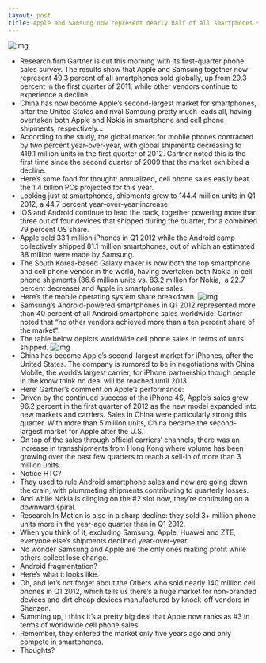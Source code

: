 ```yaml
---
layout: post
title: Apple and Samsung now represent nearly half of all smartphones sold globally
---
```

![img](http://media.idownloadblog.com/wp-content/uploads/2012/05/iPhone-4S-three-up-Weather-Reminders-Twitter..jpeg)
* Research firm Gartner is out this morning with its first-quarter phone sales survey. The results show that Apple and Samsung together now represent 49.3 percent of all smartphones sold globally, up from 29.3 percent in the first quarter of 2011, while other vendors continue to experience a decline.
* China has now become Apple’s second-largest market for smartphones, after the United States and rival Samsung pretty much leads all, having overtaken both Apple and Nokia in smartphone and cell phone shipments, respectively…
* According to the study, the global market for mobile phones contracted by two percent year-over-year, with global shipments decreasing to 419.1 million units in the first quarter of 2012. Gartner noted this is the first time since the second quarter of 2009 that the market exhibited a decline.
* Here’s some food for thought: annualized, cell phone sales easily beat the 1.4 billion PCs projected for this year.
* Looking just at smartphones, shipments grew to 144.4 million units in Q1 2012, a 44.7 percent year-over-year increase.
* iOS and Android continue to lead the pack, together powering more than three out of four devices that shipped during the quarter, for a combined 79 percent OS share.
* Apple sold 33.1 million iPhones in Q1 2012 while the Android camp collectively shipped 81.1 million smartphones, out of which an estimated 38 million were made by Samsung.
* The South Korea-based Galaxy maker is now both the top smartphone and cell phone vendor in the world, having overtaken both Nokia in cell phone shipments (86.6 million units vs. 83.2 million for Nokia,  a 22.7 percent decrease) and Apple in smartphone sales.
* Here’s the mobile operating system share breakdown.
![img](http://media.idownloadblog.com/wp-content/uploads/2012/05/Gartner-Q12012-phone-sales-worldwide-OS-share.png)
* Samsung’s Android-powered smartphones in Q1 2012 represented more than 40 percent of all Android smartphone sales worldwide. Gartner noted that “no other vendors achieved more than a ten percent share of the market”.
* The table below depicts worldwide cell phone sales in terms of units shipped.
![img](http://media.idownloadblog.com/wp-content/uploads/2012/05/Gartner-Q12012-phone-sales-worldwide-units.png)
* China has become Apple’s second-largest market for iPhones, after the United States. The company is rumored to be in negotiations with China Mobile, the world’s largest carrier, for iPhone partnership though people in the know think no deal will be reached until 2013.
* Here’ Gartner’s comment on Apple’s performance:
* Driven by the continued success of the iPhone 4S, Apple’s sales grew 96.2 percent in the first quarter of 2012 as the new model expanded into new markets and carriers. Sales in China were particularly strong this quarter. With more than 5 million units, China became the second-largest market for Apple after the U.S.
* On top of the sales through official carriers’ channels, there was an increase in transshipments from Hong Kong where volume has been growing over the past few quarters to reach a sell-in of more than 3 million units.
* Notice HTC?
* They used to rule Android smartphone sales and now are going down the drain, with plummeting shipments contributing to quarterly losses.
* And while Nokia is clinging on the #2 slot now, they’re continuing on a downward spiral.
* Research In Motion is also in a sharp decline: they sold 3+ million phone units more in the year-ago quarter than in Q1 2012.
* When you think of it, excluding Samsung, Apple, Huawei and ZTE, everyone else’s shipments declined year-over-year.
* No wonder Samsung and Apple are the only ones making profit while others collect lose change.
* Android fragmentation?
* Here’s what it looks like.
* Oh, and let’s not forget about the Others who sold nearly 140 million cell phones in Q1 2012, which tells us there’s a huge market for non-branded devices and dirt cheap devices manufactured by knock-off vendors in Shenzen.
* Summing up, I think it’s a pretty big deal that Apple now ranks as #3 in terms of worldwide cell phone sales.
* Remember, they entered the market only five years ago and only compete in smartphones.
* Thoughts?

